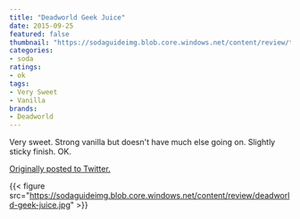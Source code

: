 ```yaml
---
title: "Deadworld Geek Juice"
date: 2015-09-25
featured: false
thumbnail: "https://sodaguideimg.blob.core.windows.net/content/review/thumbs/deadworld-geek-juice.jpg"
categories:
- soda
ratings:
- ok
tags:
- Very Sweet
- Vanilla
brands:
- Deadworld
---
```


Very sweet. Strong vanilla but doesn't have much else going on. Slightly sticky finish. OK.

[Originally posted to Twitter.](https://twitter.com/Cavorter/status/647466978848972800)

{{< figure src="https://sodaguideimg.blob.core.windows.net/content/review/deadworld-geek-juice.jpg" >}}

